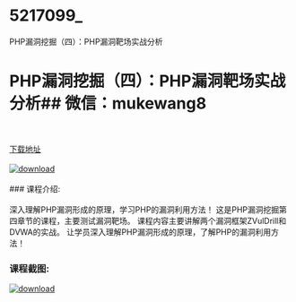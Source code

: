 # 5217099_
PHP漏洞挖掘（四）：PHP漏洞靶场实战分析
# PHP漏洞挖掘（四）：PHP漏洞靶场实战分析## 微信：mukewang8
<br/></br>[下载地址](http://www.36tz.cn/article/5217099 "下载地址")
<br/></br>[![download](http://36tz.cn/muke_img/2020_12_12345-6.jpg "下载地址")](http://www.36tz.cn/article/5217099 "下载地址")
<br/></br>### 课程介绍:<br/></br>深入理解PHP漏洞形成的原理，学习PHP的漏洞利用方法！
这是PHP漏洞挖掘第四章节的课程，主要测试漏洞靶场。
课程内容主要讲解两个漏洞框架ZVulDrill和DVWA的实战。
让学员深入理解PHP漏洞形成的原理，了解PHP的漏洞利用方法！

### 课程截图:
[![download](http://36tz.cn/muke_img/2020_12_1-103.png "下载地址")](http://www.36tz.cn/article/5217099 "下载地址")
